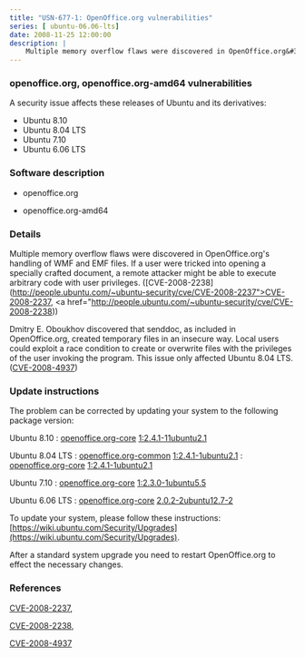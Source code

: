 ```yaml
---
title: "USN-677-1: OpenOffice.org vulnerabilities"
series: [ ubuntu-06.06-lts]
date: 2008-11-25 12:00:00
description: |
    Multiple memory overflow flaws were discovered in OpenOffice.org&#39;s handling of WMF and EMF files. If a user were tricked into opening a specially crafted document, a remote attacker might be able to execute arbitrary code with user privileges. ([CVE-2008-2238](http://people.ubuntu.com/~ubuntu-security/cve/CVE-2008-2237">CVE-2008-2237</a>, <a href="http://people.ubuntu.com/~ubuntu-security/cve/CVE-2008-2238))
--- 
```

 
### openoffice.org, openoffice.org-amd64 vulnerabilities

A security issue affects these releases of Ubuntu and its derivatives:

* Ubuntu 8.10
* Ubuntu 8.04 LTS
* Ubuntu 7.10
* Ubuntu 6.06 LTS

### Software description

* openoffice.org 

* openoffice.org-amd64 

### Details

Multiple memory overflow flaws were discovered in OpenOffice.org&#39;s handling of WMF and EMF files. If a user were tricked into opening a specially crafted document, a remote attacker might be able to execute arbitrary code with user privileges. ([CVE-2008-2238](http://people.ubuntu.com/~ubuntu-security/cve/CVE-2008-2237">CVE-2008-2237</a>, <a href="http://people.ubuntu.com/~ubuntu-security/cve/CVE-2008-2238))

Dmitry E. Oboukhov discovered that senddoc, as included in OpenOffice.org, created temporary files in an insecure way. Local users could exploit a race condition to create or overwrite files with the privileges of the user invoking the program. This issue only affected Ubuntu 8.04 LTS. ([CVE-2008-4937](http://people.ubuntu.com/~ubuntu-security/cve/CVE-2008-4937)) 

### Update instructions

The problem can be corrected by updating your system to the following package version:

Ubuntu 8.10
 : [openoffice.org-core](https://launchpad.net/ubuntu/+source/openoffice.org) <span> [1:2.4.1-11ubuntu2.1](https://launchpad.net/ubuntu/+source/openoffice.org/1:2.4.1-11ubuntu2.1) </span> 

Ubuntu 8.04 LTS
 : [openoffice.org-common](https://launchpad.net/ubuntu/+source/openoffice.org) <span> [1:2.4.1-1ubuntu2.1](https://launchpad.net/ubuntu/+source/openoffice.org/1:2.4.1-1ubuntu2.1) </span> 
 : [openoffice.org-core](https://launchpad.net/ubuntu/+source/openoffice.org) <span> [1:2.4.1-1ubuntu2.1](https://launchpad.net/ubuntu/+source/openoffice.org/1:2.4.1-1ubuntu2.1) </span> 

Ubuntu 7.10
 : [openoffice.org-core](https://launchpad.net/ubuntu/+source/openoffice.org) <span> [1:2.3.0-1ubuntu5.5](https://launchpad.net/ubuntu/+source/openoffice.org/1:2.3.0-1ubuntu5.5) </span> 

Ubuntu 6.06 LTS
 : [openoffice.org-core](https://launchpad.net/ubuntu/+source/openoffice.org-amd64) <span> [2.0.2-2ubuntu12.7-2](https://launchpad.net/ubuntu/+source/openoffice.org-amd64/2.0.2-2ubuntu12.7-2) </span> 

To update your system, please follow these instructions: [https://wiki.ubuntu.com/Security/Upgrades](https://wiki.ubuntu.com/Security/Upgrades).

After a standard system upgrade you need to restart OpenOffice.org to effect the necessary changes. 

### References

 [CVE-2008-2237](http://people.ubuntu.com/~ubuntu-security/cve/CVE-2008-2237), 

 [CVE-2008-2238](http://people.ubuntu.com/~ubuntu-security/cve/CVE-2008-2238), 

 [CVE-2008-4937](http://people.ubuntu.com/~ubuntu-security/cve/CVE-2008-4937)
 
